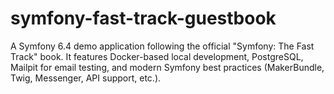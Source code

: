 # symfony-fast-track-guestbook
A Symfony 6.4 demo application following the official "Symfony: The Fast Track" book. It features Docker-based local development, PostgreSQL, Mailpit for email testing, and modern Symfony best practices (MakerBundle, Twig, Messenger, API support, etc.).
